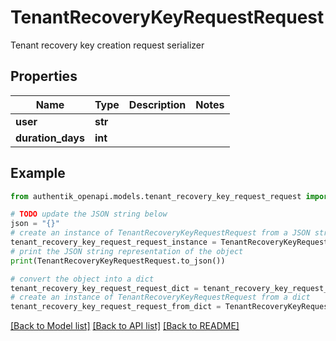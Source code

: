 # TenantRecoveryKeyRequestRequest

Tenant recovery key creation request serializer

## Properties

Name | Type | Description | Notes
------------ | ------------- | ------------- | -------------
**user** | **str** |  | 
**duration_days** | **int** |  | 

## Example

```python
from authentik_openapi.models.tenant_recovery_key_request_request import TenantRecoveryKeyRequestRequest

# TODO update the JSON string below
json = "{}"
# create an instance of TenantRecoveryKeyRequestRequest from a JSON string
tenant_recovery_key_request_request_instance = TenantRecoveryKeyRequestRequest.from_json(json)
# print the JSON string representation of the object
print(TenantRecoveryKeyRequestRequest.to_json())

# convert the object into a dict
tenant_recovery_key_request_request_dict = tenant_recovery_key_request_request_instance.to_dict()
# create an instance of TenantRecoveryKeyRequestRequest from a dict
tenant_recovery_key_request_request_from_dict = TenantRecoveryKeyRequestRequest.from_dict(tenant_recovery_key_request_request_dict)
```
[[Back to Model list]](../README.md#documentation-for-models) [[Back to API list]](../README.md#documentation-for-api-endpoints) [[Back to README]](../README.md)


